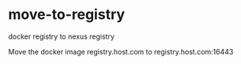 # move-to-registry
docker registry to nexus registry

Move the docker image registry.host.com to registry.host.com:16443

